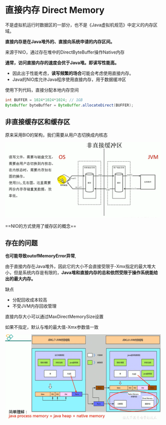 # 直接内存 Direct Memory

不是虚拟机运行时数据区的一部分，也不是《Java虚拟机规范》中定义的内存区域。

**直接内存是在Java堆外的、直接向系统申请的内存区间。**

来源于NIO，通过存在堆中的DirectByteBuffer操作Native内存

**通常，访问直接内存的速度会优于Java堆。即读写性能高。**

- 因此出于性能考虑，**读写频繁的场合**可能会考虑使用直接内存。
- Java的NIO库允许Java程序使用直接内存，用于数据缓冲区

使用下列代码，直接分配本地内存空间

```java
int BUFFER = 1024*1024*1024; // 1GB
ByteBuffer byteBuffer = ByteBuffer.allocateDirect(BUFFER);
```

## 非直接缓存区和缓存区

原来采用BIO的架构，我们需要从用户态切换成内核态

![image-20200709170907611](images/image-20200709170907611.png)

==NIO的方式使用了缓存区的概念==

## 存在的问题

**也可能导致outofMemoryError异常**,

由于直接内存在Java堆外，因此它的大小不会直接受限于-Xmx指定的最大堆大小，但是系统内存是有限的，**Java堆和直接内存的总和依然受限于操作系统能给出的最大内存。**

缺点

- 分配回收成本较高
- 不受JVM内存回收管理

直接内存大小可以通过MaxDirectMemorySize设置

如果不指定，默认与堆的最大值-Xmx参数值一致

![image-20200709230647277](images/image-20200709230647277.png)